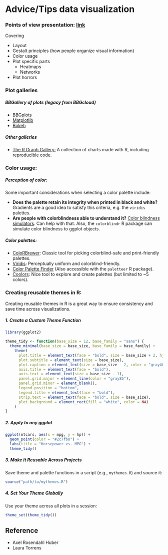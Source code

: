 # Advice/Tips data visualization

### Points of view presentation: [link](https://docs.google.com/presentation/d/1HvGeGT9NBhVc0SKlyTx5Fae_4aTbyyfjVA7LIUvFBZA/edit#slide=id.p) 
Covering
- Layout
- Gestalt principles (how people organize visual information)
- Color usage
- Plot specific parts
    - Heatmaps
    - Networks
- Plot horrors


### Plot galleries
##### BBGallery of plots (legacy from BBGcloud)
- [BBGplots](https://bbgcloud.irbbarcelona.org/dashboard/bggallery/bbgplots/index.html)
- [Matplotlib](https://bbgcloud.irbbarcelona.org/dashboard/bggallery/examples_mpl/index.html)
- [Bokeh](https://bbgcloud.irbbarcelona.org/dashboard/bggallery/examples_bkh/index.html) 
##### Other galleries
- [The R Graph Gallery:](https://r-graph-gallery.com/) A collection of charts made with R, including reproducible code. 


### Color usage:
##### Perception of color: 
Some important considerations when selecting a color palette include:
- **Does the palette retain its integrity when printed in black and white?** Gradients are a good idea to satisfy this criteria, e.g. the `viridis` palettes.  
- **Are people with colorblindness able to understand it?** [Color blindness simulators](https://www.color-blindness.com/coblis-color-blindness-simulator/). Can help with that. Also, the `colorblindr` R package can simulate color blindness to ggplot objects.

##### Color palettes:
- [ColoRBrewer](https://colorbrewer2.org/#type=sequential&scheme=BuGn&n=3): Classic tool for picking colorblind-safe and print-friendly palettes.
- [Viridis](https://search.r-project.org/CRAN/refmans/viridisLite/html/viridis.html): Perceptually uniform and colorblind-friendly.
- [Color Palette Finder](https://r-graph-gallery.com/color-palette-finder) (Also accessible with the `paletteer` R package).
- [Coolors](https://coolors.co/): Nice tool to explore and create palettes (but limited to ~5 colors).

### Creating reusable themes in R:
Creating reusable themes in R is a great way to ensure consistency and save time across visualizations. 
##### 1. Create a Custom Theme Function
```R
library(ggplot2)

theme_tidy <- function(base_size = 12, base_family = "sans") {
  theme_minimal(base_size = base_size, base_family = base_family) +
    theme(
      plot.title = element_text(face = "bold", size = base_size + 2, hjust = 0.5),
      plot.subtitle = element_text(size = base_size),
      plot.caption = element_text(size = base_size - 2, color = "gray40"),
      axis.title = element_text(face = "bold"),
      axis.text = element_text(size = base_size - 1),
      panel.grid.major = element_line(color = "gray85"),
      panel.grid.minor = element_blank(),
      legend.position = "bottom",
      legend.title = element_text(face = "bold"),
      strip.text = element_text(face = "bold", size = base_size),
      plot.background = element_rect(fill = "white", color = NA)
    )
}
```
##### 2. Apply to any ggplot
```R
ggplot(mtcars, aes(x = mpg, y = hp)) +
  geom_point(color = "#2c7fb8") +
  labs(title = "Horsepower vs. MPG") +
  theme_tidy()
```
##### 3. Make It Reusable Across Projects
Save theme and palette functions in a script (e.g., `mythemes.R`) and source it:
```R
source("path/to/mythemes.R")
```
##### 4. Set Your Theme Globally
Use your theme across all plots in a session:
```R
theme_set(theme_tidy())
```

## Reference
- Axel Rosendahl Huber
- Laura Torrens
